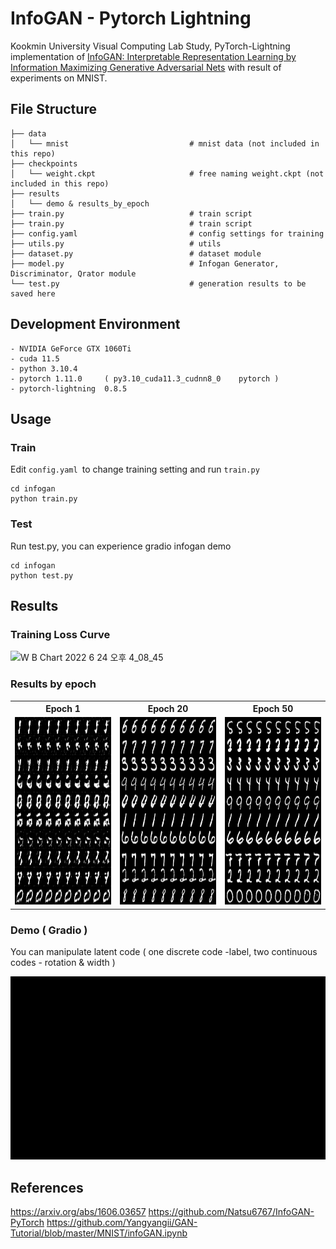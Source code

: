 # InfoGAN - Pytorch Lightning
Kookmin University Visual Computing Lab Study, PyTorch-Lightning implementation of [InfoGAN: Interpretable Representation Learning by Information Maximizing Generative Adversarial Nets](https://arxiv.org/abs/1606.03657) with result of experiments on MNIST.

## File Structure
```
├── data
│   └── mnist                           # mnist data (not included in this repo)
├── checkpoints
│   └── weight.ckpt                     # free naming weight.ckpt (not included in this repo)
├── results
│   └── demo & results_by_epoch        
├── train.py                            # train script
├── train.py                            # train script
├── config.yaml                         # config settings for training 
├── utils.py                            # utils
├── dataset.py                          # dataset module
├── model.py                            # Infogan Generator, Discriminator, Qrator module
└── test.py                             # generation results to be saved here

```

## Development Environment

```
- NVIDIA GeForce GTX 1060Ti
- cuda 11.5
- python 3.10.4
- pytorch 1.11.0     ( py3.10_cuda11.3_cudnn8_0    pytorch )
- pytorch-lightning  0.8.5                
```

## Usage
### Train
Edit `config.yaml `to change training setting and run `train.py`
```
cd infogan
python train.py 
```
### Test
Run test.py, you can experience gradio infogan demo
```
cd infogan
python test.py 
```

## Results
### Training Loss Curve
![W B Chart 2022  6  24  오후 4_08_45](https://user-images.githubusercontent.com/90104418/175482389-41d78c34-680e-4872-a305-be3355edf2e0.png)

### Results by epoch

<table align='center'>
<tr align='center'>
<th> Epoch 1 </th>
<th> Epoch 20 </th>
<th> Epoch 50 </th>
</tr>
<tr>
<td><img src = 'results/results_by_epoch/epoch1.png' height = '300'>
<td><img src = 'results/results_by_epoch/epoch20.png' height = '300'>
<td><img src = 'results/results_by_epoch/epoch50.png' height = '300'>
</tr>
</table>


### Demo ( Gradio )
You can manipulate latent code ( one discrete code -label, two continuous codes - rotation & width )
<p align="center"><img src='results/demo/demo.gif'/></p>


## References
https://arxiv.org/abs/1606.03657
https://github.com/Natsu6767/InfoGAN-PyTorch
https://github.com/Yangyangii/GAN-Tutorial/blob/master/MNIST/infoGAN.ipynb